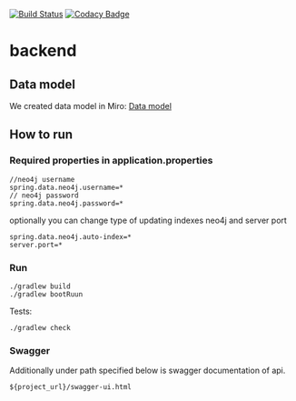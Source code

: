 [![Build Status](https://travis-ci.com/trackvid/backend.svg?branch=master)](https://travis-ci.com/trackvid/backend.svg?branch=master)
[![Codacy Badge](https://api.codacy.com/project/badge/Grade/ba8fadfb81c24f57aaecab595e9fba62)](https://app.codacy.com/gh/trackvid/backend?utm_source=github.com&utm_medium=referral&utm_content=trackvid/backend&utm_campaign=Badge_Grade_Dashboard)
# backend

## Data model

We created data model in Miro: [Data model](https://miro.com/app/board/o9J_ktA824Q=/)

## How to run


### Required properties in application.properties
```
//neo4j username
spring.data.neo4j.username=*
// neo4j password
spring.data.neo4j.password=*
```

optionally you can change type of updating indexes neo4j and server port
```
spring.data.neo4j.auto-index=*
server.port=*
```


### Run
```
./gradlew build
./gradlew bootRuun
```

Tests:
```
./gradlew check
```

### Swagger

Additionally under path specified below is swagger documentation of api.
 
```
${project_url}/swagger-ui.html
```

